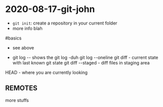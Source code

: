 # 2020-08-17-git-john
- `git init`: create a repository in your current folder
- more info blah

#basics
- see above

- git log -- shows the git log -duh
git log --oneline
git diff  - current state with last known git state
git diff --staged  - diff files in staging area

HEAD - where you are currently looking


## REMOTES
more stuffs

